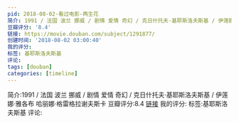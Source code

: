 ```yaml
---
pid: 2018-08-02-看过电影-两生花
简介: 1991 / 法国 波兰 挪威 / 剧情 爱情 奇幻 / 克日什托夫·基耶斯洛夫斯基 / 伊莲娜·雅各布 哈丽娜·格雷格拉谢夫斯卡
豆瓣评分: '8.4'
链接: https://movie.douban.com/subject/1291877/
创建时间: '2018-08-02 03:00:40'
我的评分:
标签: 基耶斯洛夫斯基
评论:
tags: [douban]
categories: [timeline]
---
```

简介:1991 / 法国 波兰 挪威 / 剧情 爱情 奇幻 / 克日什托夫·基耶斯洛夫斯基 / 伊莲娜·雅各布 哈丽娜·格雷格拉谢夫斯卡
豆瓣评分:8.4
[链接](https://movie.douban.com/subject/1291877/)
我的评分:
标签:基耶斯洛夫斯基
评论:
